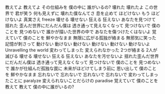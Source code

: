 教えてよ 教えてよ
その仕組みを
僕の中に
誰がいるの?
壊れた
壊れたよ
この世界で
君が笑う
何も見えずに
壊れた僕なんてさ
息を止めて
ほどけない
もう ほどけないよ
真実さえ freeze
壊せる
壊せない
狂える
狂えない
あなたを見つけて 揺れた
歪んだ世界にだんだん僕は
透き通って見えなくなって
見つけないで 僕のことを
見つめないで
誰かが描いた世界の中で
あなたを傷つけたくはないよ
覚えていて 僕のことを
鮮やかなまま
無限に広がる孤独が絡まる
無邪気に笑った記憶が刺さって
動けない
動けない
動けない
動けない
動けない
動けないよ
Unravelling the world
変わってしまった 変えられなかった
2つが絡まる 2人が滅びる
壊せる
壊せない
狂える
狂えない
あなたを汚せないよ
揺れた歪んだ世界にだんだん僕は
透き通って見えなくなって
見つけないで 僕のことを
見つめないで
誰かが仕組んだ孤独な罠に
未来がほどけてしまう前に
思い出して 僕のことを
鮮やかなまま
忘れないで
忘れないで
忘れないで
忘れないで
変わってしまったことに paralyze
変えられないことだらけの paradise
覚えていて 僕のことを
教えて
教えて
僕の中に誰がいるの?